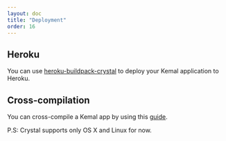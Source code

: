 ```yaml
---
layout: doc
title: "Deployment"
order: 16
---
```


## Heroku

You can use [heroku-buildpack-crystal](https://github.com/crystal-lang/heroku-buildpack-crystal) to deploy your Kemal application to Heroku.

## Cross-compilation

You can cross-compile a Kemal app by using this [guide](http://crystal-lang.org/docs/syntax_and_semantics/cross-compilation.html).

P.S: Crystal supports only OS X and Linux for now.
